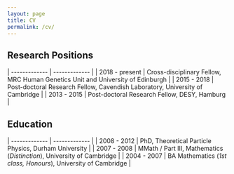 ```yaml
---
layout: page
title: CV
permalink: /cv/
---
```


## Research Positions

| ------------- | ------------- |
| 2018 - present | Cross-disciplinary Fellow, MRC Human Genetics Unit and University of Edinburgh |
| 2015 - 2018 | Post-doctoral Research Fellow, Cavendish Laboratory, University of Cambridge |
| 2013 - 2015 | Post-doctoral Research Fellow, DESY, Hamburg |

## Education

| ------------- | ------------- |
| 2008 - 2012 | PhD, Theoretical Particle Physics, Durham University |
| 2007 - 2008 | MMath / Part III, Mathematics (*Distinction*), University of Cambridge |
| 2004 - 2007 | BA Mathematics (*1st class, Honours*), University of Cambridge |
